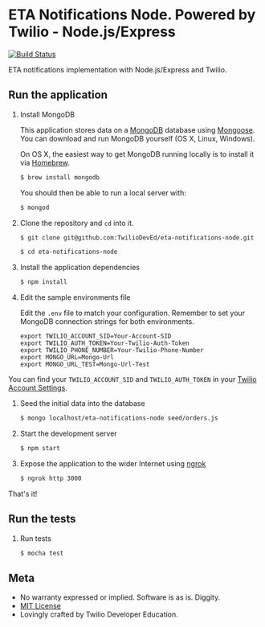 # ETA Notifications Node. Powered by Twilio - Node.js/Express

[![Build
Status](https://travis-ci.org/TwilioDevEd/eta-notifications-node.svg?branch=master)](https://travis-ci.org/TwilioDevEd/eta-notifications-node)


ETA notifications implementation with Node.js/Express and Twilio.

## Run the application

1. Install MongoDB

   This application stores data on a [MongoDB](https://www.mongodb.org/) database using [Mongoose](http://mongoosejs.com/). You can download and run MongoDB yourself (OS X, Linux, Windows).

   On OS X, the easiest way to get MongoDB running locally is to install it via [Homebrew](http://brew.sh/).

   ```bash
   $ brew install mongodb
   ```

   You should then be able to run a local server with:

   ```bash
   $ mongod
   ```

1. Clone the repository and `cd` into it.

   ```bash
   $ git clone git@github.com:TwilioDevEd/eta-notifications-node.git

   $ cd eta-notifications-node
   ```

1. Install the application dependencies

    ```bash
    $ npm install
    ```

1. Edit the sample environments file

   Edit the `.env` file to match your configuration. Remember to set your MongoDB connection strings for both environments.

   ```
   export TWILIO_ACCOUNT_SID=Your-Account-SID
   export TWILIO_AUTH_TOKEN=Your-Twilio-Auth-Token
   export TWILIO_PHONE_NUMBER=Your-Twilio-Phone-Number
   export MONGO_URL=Mongo-Url
   export MONGO_URL_TEST=Mongo-Url-Test

   ```

  You can find your `TWILIO_ACCOUNT_SID` and `TWILIO_AUTH_TOKEN` in your
  [Twilio Account Settings](https://www.twilio.com/user/account/settings).

1. Seed the initial data into the database

   ```bash
   $ mongo localhost/eta-notifications-node seed/orders.js
   ```

1. Start the development server

    ```bash
    $ npm start
    ```

1. Expose the application to the wider Internet using [ngrok](https://ngrok.com/)

    ```bash
    $ ngrok http 3000
    ```

That's it!

## Run the tests

1. Run tests

    ```bash
    $ mocha test
    ```

## Meta

* No warranty expressed or implied. Software is as is. Diggity.
* [MIT License](http://www.opensource.org/licenses/mit-license.html)
* Lovingly crafted by Twilio Developer Education.
